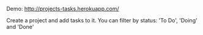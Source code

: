 Demo: http://projects-tasks.herokuapp.com/

Create a project and add tasks to it. You can filter by status: 'To Do', 'Doing' and 'Done'
